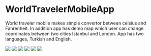# WorldTravelerMobileApp
World traveler mobile makes simple convertor between celsius and Fahrenheit. In addition app has demo map which user can change coordinates between two cities Istanbul and London. App has two languages, Turkish and English.

<img src="https://github.com/baranemreturkmen/WorldTravelerMobileApp/blob/main/Photos/MainMenuTurkish-1.png">

<img src="https://github.com/baranemreturkmen/WorldTravelerMobileApp/blob/main/Photos/MainMenuTurkish-2.png">

<img src="https://github.com/baranemreturkmen/WorldTravelerMobileApp/blob/main/Photos/MapTurkish-1.png">

<img src="https://github.com/baranemreturkmen/WorldTravelerMobileApp/blob/main/Photos/MapTurkish-2.png">

<img src="https://github.com/baranemreturkmen/WorldTravelerMobileApp/blob/main/Photos/MainMenuEnglish.png">

<img src="https://github.com/baranemreturkmen/WorldTravelerMobileApp/blob/main/Photos/MapEnglish.png">
